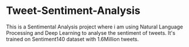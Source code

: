 # Tweet-Sentiment-Analysis
This is a Sentimental Analysis project where i am using Natural Language Processing and Deep Learning to analyse the sentiment of tweets. It's trained on Sentiment140 dataset with 1.6Million tweets.
